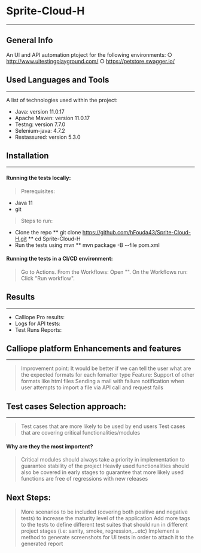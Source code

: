 # Sprite-Cloud-H
***
## General Info
An UI and API automation ptoject for the following environments:
○ http://www.uitestingplayground.com/
○ https://petstore.swagger.io/

## Used Languages and Tools
***
A list of technologies used within the project:
* Java: version 11.0.17
* Apache Maven: version 11.0.17
* Testng: version 7.7.0
* Selenium-java: 4.7.2
* Restassured: version 5.3.0

## Installation
***
#### Running the tests locally:
> Prerequisites:
* Java 11
* git
> Steps to run:
* Clone the repo
  ** git clone https://github.com/hFouda43/Sprite-Cloud-H.git
  ** cd Sprite-Cloud-H
* Run the tests using mvn
  ** mvn package -B --file pom.xml
#### Running the tests in a CI/CD environment:
> Go to Actions.
> From the Workflows: Open "".
> On the Workflows run: Click "Run workflow".
## Results
***
* Calliope Pro results:
* Logs for API tests:
* Test Runs Reports:
## Calliope platform Enhancements and features
***
> Improvement point:
It would be better if we can tell the user what are the expected formats for each fomatter type
> Feature:
Support of other formats like html files
Sending a mail with failure notification when user attempts to import a file via API call and request fails
## Test cases Selection approach:
***
> Test cases that are more likely to be used by end users
> Test cases that are covering critical functionalities/modules
#### Why are they the most importent?
> Critical modules should always take a priority in implementation to guarantee stability of the project
> Heavily used functionalities should also be covered in early stages to guarantee that more likely used functions are free of regressions with new releases

## Next Steps:
> More scenarios to be included (covering both positive and negative tests) to increase the maturity level of the application
> Add more tags to the tests to define different test suites that should run in different project stages (i.e: sanity, smoke, regression,...etc)
> Implement a method to generate screenshots for UI tests in order to attach it to the generated report

